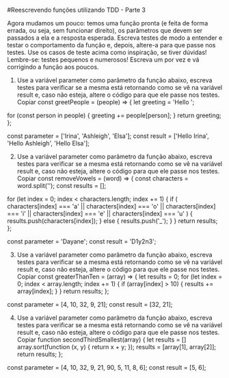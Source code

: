 #Reescrevendo funções utilizando TDD - Parte 3

Agora mudamos um pouco: temos uma função pronta (e feita de forma errada, ou seja, sem funcionar direito), os parâmetros que devem ser passados a ela e a resposta esperada. Escreva testes de modo a entender e testar o comportamento da função e, depois, altere-a para que passe nos testes. Use os casos de teste acima como inspiração, se tiver dúvidas!
Lembre-se: testes pequenos e numerosos! Escreva um por vez e vá corrigindo a função aos poucos.

1) Use a variável parameter como parâmetro da função abaixo, escreva testes para verificar se a mesma está retornando como se vê na variável result e, caso não esteja, altere o código para que ele passe nos testes.
Copiar
const greetPeople = (people) => {
  let greeting = 'Hello ';

  for (const person in people) {
    greeting += people[person];
  }
  return greeting;
};

const parameter = ['Irina', 'Ashleigh', 'Elsa'];
const result = ['Hello Irina', 'Hello Ashleigh', 'Hello Elsa'];

2) Use a variável parameter como parâmetro da função abaixo, escreva testes para verificar se a mesma está retornando como se vê na variável result e, caso não esteja, altere o código para que ele passe nos testes.
Copiar
const removeVowels = (word) => {
  const characters = word.split('');
  const results = [];

  for (let index = 0; index < characters.length; index += 1) {
    if (
      characters[index] === 'a' ||
      characters[index] === 'o' ||
      characters[index] === 'i' ||
      characters[index] === 'e' ||
      characters[index] === 'u'
    ) {
      results.push(characters[index]);
    } else {
      results.push('_');
    }
  }
  return results;
};


const parameter = 'Dayane';
const result = 'D1y2n3';

3) Use a variável parameter como parâmetro da função abaixo, escreva testes para verificar se a mesma está retornando como se vê na variável result e, caso não esteja, altere o código para que ele passe nos testes.
Copiar
const greaterThanTen = (array) => {
  let results = 0;
  for (let index = 0; index < array.length; index += 1) {
    if (array[index] > 10) {
      results += array[index];
    }
  }
  return results;
};

const parameter = [4, 10, 32, 9, 21];
const result = [32, 21];

4) Use a variável parameter como parâmetro da função abaixo, escreva testes para verificar se a mesma está retornando como se vê na variável result e, caso não esteja, altere o código para que ele passe nos testes.
Copiar
function secondThirdSmallest(array) {
    let results = []
    array.sort(function (x, y) {
        return x + y;
    });
    results = [array[1], array[2]];
    return results;
};

const parameter = [4, 10, 32, 9, 21, 90, 5, 11, 8, 6];
const result = [5, 6];
